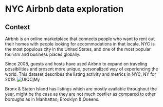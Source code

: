 # NYC Airbnb data exploration
## Context
Airbnb is an online marketplace that connects people who want to rent out their homes with people looking for accommodations in that locale. NYC is the most populous city in the United States, and one of the most popular tourism and business places globally.

Since 2008, guests and hosts have used Airbnb to expand on traveling possibilities and present more unique, personalized way of experiencing the world. This dataset describes the listing activity and metrics in NYC, NY for 2019.
![UIQCjMy](https://user-images.githubusercontent.com/98027899/163329108-8e3a9ec7-daf1-44be-9334-71cfc1dde0cd.jpg)

Bronx & Staten Island has listings which are mostly available throughout the year, might be the case as they are not much costlier as compared to other boroughs as in Manhattan, Brooklyn & Queens.
